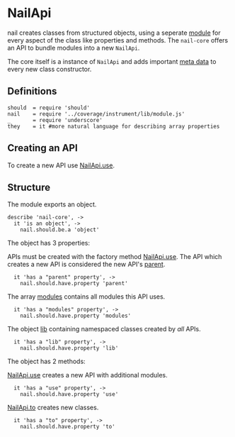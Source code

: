 [glob]: https://npmjs.org/package/glob
[grunt-contrib-coffee]: https://github.com/gruntjs/grunt-contrib-coffee
[grunt-istanbul-coverage]: https://github.com/daniellmb/grunt-istanbul-coverage
[grunt-istanbul]: https://github.com/taichi/grunt-istanbul
[grunt-simple-mocha]: https://github.com/yaymukund/grunt-simple-mocha
[grunt]: http://gruntjs.com/
[mocha]: https://npmjs.org/package/mocha
[should]: https://github.com/visionmedia/should.js
[underscore]: http://underscorejs.org

[About.meta-data]: About/meta-data.coffee.md
[About.modules]: About/modules.coffee.md
[NailApi]: NailApi.coffee.md
[NailApi.lib]: NailApi/lib.coffee.md
[NailApi.modules]: NailApi/modules.coffee.md
[NailApi.parent]: NailApi/parent.coffee.md
[NailApi.to]: NailApi/to.coffee.md
[NailApi.use]: NailApi/use.coffee.md

[nail]: https://github.com/noptic/nail
[npm]: https://github.com/noptic/nail

NailApi
=============
nail creates classes from structured objects, using a seperate 
[module][About.modules] for every aspect of the class like properties and 
methods. The `nail-core` offers an API to bundle modules into a new `NailApi`.

The core itself is a instance of `NailApi` and adds important 
[meta data][About.meta-data] to every new class constructor.

Definitions
-----------

    should  = require 'should'
    nail    = require '../coverage/instrument/lib/module.js'
    _       = require 'underscore'
    they    = it #more natural language for describing array properties

Creating an API
---------------
To create a new API use [NailApi.use].

Structure
---------
The module exports an object.

    describe 'nail-core', ->
      it 'is an object', ->
        nail.should.be.a 'object'

The object has 3 properties:

APIs must be created with the factory method [NailApi.use].
The API which creates a new API is considered the
new API's [parent][NailApi.parent].

      it 'has a "parent" property', ->
        nail.should.have.property 'parent'

The array [modules][NailApi.modules] contains all modules this API uses.

      it 'has a "modules" property', ->
        nail.should.have.property 'modules'

The object [lib][NailApi.lib] containing namespaced classes
created by *all* APIs.

      it 'has a "lib" property', ->
        nail.should.have.property 'lib'

The object has 2 methods:

[NailApi.use] creates a new API with additional modules.

      it 'has a "use" property', ->
        nail.should.have.property 'use'

[NailApi.to] creates new classes.

      it 'has a "to" property', ->
        nail.should.have.property 'to'